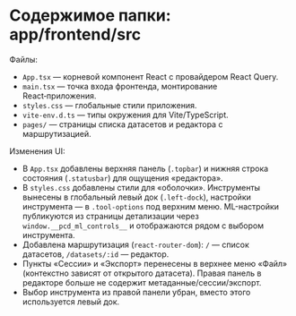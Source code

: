 # Содержимое папки: app/frontend/src

Файлы:
- `App.tsx` — корневой компонент React с провайдером React Query.
- `main.tsx` — точка входа фронтенда, монтирование React‑приложения.
- `styles.css` — глобальные стили приложения.
- `vite-env.d.ts` — типы окружения для Vite/TypeScript.
- `pages/` — страницы списка датасетов и редактора с маршрутизацией.

Изменения UI:
- В `App.tsx` добавлены верхняя панель (`.topbar`) и нижняя строка состояния (`.statusbar`) для ощущения «редактора».
- В `styles.css` добавлены стили для «оболочки». Инструменты вынесены в глобальный левый док (`.left-dock`), настройки инструмента — в `.tool-options` под верхним меню. ML-настройки публикуются из страницы детализации через `window.__pcd_ml_controls__` и отображаются рядом с выбором инструмента.
 - Добавлена маршрутизация (`react-router-dom`): `/` — список датасетов, `/datasets/:id` — редактор.
 - Пункты «Сессии» и «Экспорт» перенесены в верхнее меню «Файл» (контекстно зависят от открытого датасета). Правая панель в редакторе больше не содержит метаданные/сессии/экспорт.
 - Выбор инструмента из правой панели убран, вместо этого используется левый док.
